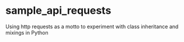 # sample_api_requests
Using http requests as a motto to experiment with class inheritance and mixings in Python
